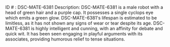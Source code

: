 ID # : DSC-MATE-6381
Description: DSC-MATE-6381 is a male robot with a head of green hair and a purple cap. It possesses a single cyclops eye which emits a green glow. DSC-MATE-6381's lifespan is estimated to be limitless, as it has not shown any signs of wear or tear despite its age. DSC-MATE-6381 is highly intelligent and cunning, with an affinity for debate and quick wit. It has been seen engaging in playful arguments with its associates, providing humorous relief to tense situations.